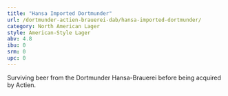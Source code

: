 ```yaml
---
title: "Hansa Imported Dortmunder"
url: /dortmunder-actien-brauerei-dab/hansa-imported-dortmunder/
category: North American Lager
style: American-Style Lager
abv: 4.8
ibu: 0
srm: 0
upc: 0
---
```

Surviving beer from the Dortmunder Hansa-Brauerei before being acquired by Actien.
